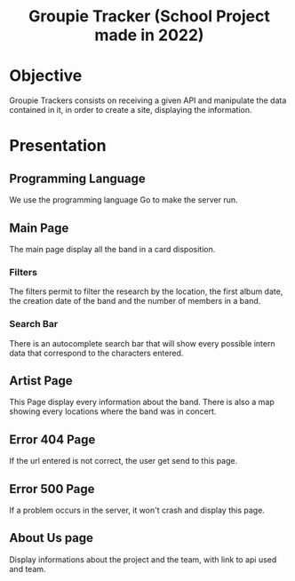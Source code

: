 <h1 align="center">Groupie Tracker (School Project made in 2022)</h1>

# Objective

Groupie Trackers consists on receiving a given API and manipulate the data contained in it, in order to create a site, displaying the information.

# Presentation

## Programming Language

We use the programming language Go to make the server run.

## Main Page

The main page display all the band in a card disposition.

### Filters

The filters permit to filter the research by the location, the first album date, the creation date of the band and the number of members in a band.

### Search Bar

There is an autocomplete search bar that will show every possible intern data that correspond to the characters entered.

## Artist Page

This Page display every information about the band. There is also a map showing every locations where the band was in concert.

## Error 404 Page

If the url entered is not correct, the user get send to this page.

## Error 500 Page

If a problem occurs in the server, it won't crash and display this page.

## About Us page

Display informations about the project and the team, with link to api used and team.


